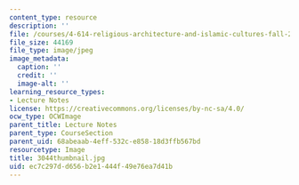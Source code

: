 ```yaml
---
content_type: resource
description: ''
file: /courses/4-614-religious-architecture-and-islamic-cultures-fall-2002/ec7c297dd656b2e1444f49e76ea7d41b_3044thumbnail.jpg
file_size: 44169
file_type: image/jpeg
image_metadata:
  caption: ''
  credit: ''
  image-alt: ''
learning_resource_types:
- Lecture Notes
license: https://creativecommons.org/licenses/by-nc-sa/4.0/
ocw_type: OCWImage
parent_title: Lecture Notes
parent_type: CourseSection
parent_uid: 68abeaab-4eff-532c-e858-18d3ffb567bd
resourcetype: Image
title: 3044thumbnail.jpg
uid: ec7c297d-d656-b2e1-444f-49e76ea7d41b
---
```

